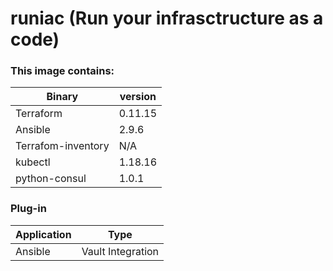 # runiac (Run your infrasctructure as a code)

### This image contains:

| Binary | version |
| ------ | ------ |
| Terraform | 0.11.15 |
| Ansible | 2.9.6 |
| Terrafom-inventory | N/A |
| kubectl | 1.18.16 |
| python-consul | 1.0.1 |

### Plug-in
| Application |  Type               |
| ----------- | ------------------- |
| Ansible     |  Vault Integration  |

